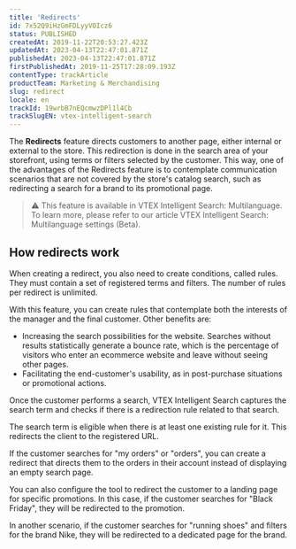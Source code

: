```yaml
---
title: 'Redirects'
id: 7x52Q9iHzGmFDLyyVOIcz6
status: PUBLISHED
createdAt: 2019-11-22T20:53:27.423Z
updatedAt: 2023-04-13T22:47:01.871Z
publishedAt: 2023-04-13T22:47:01.871Z
firstPublishedAt: 2019-11-25T17:28:09.193Z
contentType: trackArticle
productTeam: Marketing & Merchandising
slug: redirect
locale: en
trackId: 19wrbB7nEQcmwzDPl1l4Cb
trackSlugEN: vtex-intelligent-search
---
```


The **Redirects** feature directs customers to another page, either internal or external to the store. This redirection is done in the search area of your storefront, using terms or filters selected by the customer. This way, one of the advantages of the Redirects feature is to contemplate communication scenarios that are not covered by the store's catalog search, such as redirecting a search for a brand to its promotional page.

>⚠️ This feature is available in VTEX Intelligent Search: Multilanguage. To learn more, please refer to our article VTEX Intelligent Search: Multilanguage settings (Beta).

## How redirects work

When creating a redirect, you also need to create conditions, called rules. They must contain a set of registered terms and filters. The number of rules per redirect is unlimited.

With this feature, you can create rules that contemplate both the interests of the manager and the final customer. Other benefits are:

- Increasing the search possibilities for the website. Searches without results statistically generate a bounce rate, which is the percentage of visitors who enter an ecommerce website and leave without seeing other pages.
- Facilitating the end-customer's usability, as in post-purchase situations or promotional actions.

Once the customer performs a search, VTEX Intelligent Search captures the search term and checks if there is a redirection rule related to that search.

The search term is eligible when there is at least one existing rule for it. This redirects the client to the registered URL.

If the customer searches for "my orders" or "orders", you can create a redirect that directs them to the orders in their account instead of displaying an empty search page.

You can also configure the tool to redirect the customer to a landing page for specific promotions. In this case, if the customer searches for "Black Friday", they will be redirected to the promotion.

In another scenario, if the customer searches for "running shoes" and filters for the brand Nike, they will be redirected to a dedicated page for the brand.
